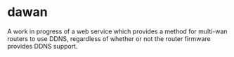 dawan
=====

A work in progress of a web service which provides a method for multi-wan routers to use DDNS, regardless of whether or not the router firmware provides DDNS support.
